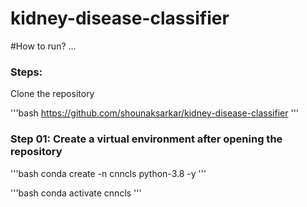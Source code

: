 # kidney-disease-classifier

#How to run?
...
###  Steps:

Clone the repository

'''bash
https://github.com/shounaksarkar/kidney-disease-classifier
'''

### Step 01: Create a virtual environment after opening the repository

'''bash
conda create -n cnncls python-3.8 -y
'''

'''bash
conda activate cnncls
'''



